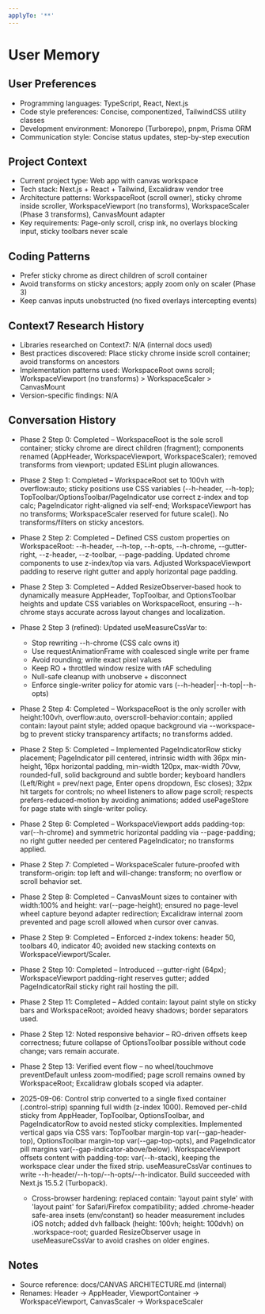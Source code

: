 ```yaml
---
applyTo: '**'
---
```


# User Memory

## User Preferences
- Programming languages: TypeScript, React, Next.js
- Code style preferences: Concise, componentized, TailwindCSS utility classes
- Development environment: Monorepo (Turborepo), pnpm, Prisma ORM
- Communication style: Concise status updates, step-by-step execution

## Project Context
- Current project type: Web app with canvas workspace
- Tech stack: Next.js + React + Tailwind, Excalidraw vendor tree
- Architecture patterns: WorkspaceRoot (scroll owner), sticky chrome inside scroller, WorkspaceViewport (no transforms), WorkspaceScaler (Phase 3 transforms), CanvasMount adapter
- Key requirements: Page-only scroll, crisp ink, no overlays blocking input, sticky toolbars never scale

## Coding Patterns
- Prefer sticky chrome as direct children of scroll container
- Avoid transforms on sticky ancestors; apply zoom only on scaler (Phase 3)
- Keep canvas inputs unobstructed (no fixed overlays intercepting events)

## Context7 Research History
- Libraries researched on Context7: N/A (internal docs used)
- Best practices discovered: Place sticky chrome inside scroll container; avoid transforms on ancestors
- Implementation patterns used: WorkspaceRoot owns scroll; WorkspaceViewport (no transforms) > WorkspaceScaler > CanvasMount
- Version-specific findings: N/A

## Conversation History
- Phase 2 Step 0: Completed – WorkspaceRoot is the sole scroll container; sticky chrome are direct children (fragment); components renamed (AppHeader, WorkspaceViewport, WorkspaceScaler); removed transforms from viewport; updated ESLint plugin allowances.
- Phase 2 Step 1: Completed – WorkspaceRoot set to 100vh with overflow:auto; sticky positions use CSS variables (--h-header, --h-top); TopToolbar/OptionsToolbar/PageIndicator use correct z-index and top calc; PageIndicator right-aligned via self-end; WorkspaceViewport has no transforms; WorkspaceScaler reserved for future scale(). No transforms/filters on sticky ancestors.
- Phase 2 Step 2: Completed – Defined CSS custom properties on WorkspaceRoot: --h-header, --h-top, --h-opts, --h-chrome, --gutter-right, --z-header, --z-toolbar, --page-padding. Updated chrome components to use z-index/top via vars. Adjusted WorkspaceViewport padding to reserve right gutter and apply horizontal page padding.
- Phase 2 Step 3: Completed – Added ResizeObserver-based hook to dynamically measure AppHeader, TopToolbar, and OptionsToolbar heights and update CSS variables on WorkspaceRoot, ensuring --h-chrome stays accurate across layout changes and localization.
- Phase 2 Step 3 (refined): Updated useMeasureCssVar to:
  - Stop rewriting --h-chrome (CSS calc owns it)
  - Use requestAnimationFrame with coalesced single write per frame
  - Avoid rounding; write exact pixel values
  - Keep RO + throttled window resize with rAF scheduling
  - Null-safe cleanup with unobserve + disconnect
  - Enforce single-writer policy for atomic vars (--h-header|--h-top|--h-opts)
- Phase 2 Step 4: Completed – WorkspaceRoot is the only scroller with height:100vh, overflow:auto, overscroll-behavior:contain; applied contain: layout paint style; added opaque background via --workspace-bg to prevent sticky transparency artifacts; no transforms added.
- Phase 2 Step 5: Completed – Implemented PageIndicatorRow sticky placement; PageIndicator pill centered, intrinsic width with 36px min-height, 16px horizontal padding, min-width 120px, max-width 70vw, rounded-full, solid background and subtle border; keyboard handlers (Left/Right = prev/next page, Enter opens dropdown, Esc closes); 32px hit targets for controls; no wheel listeners to allow page scroll; respects prefers-reduced-motion by avoiding animations; added usePageStore for page state with single-writer policy.
- Phase 2 Step 6: Completed – WorkspaceViewport adds padding-top: var(--h-chrome) and symmetric horizontal padding via --page-padding; no right gutter needed per centered PageIndicator; no transforms applied.
- Phase 2 Step 7: Completed – WorkspaceScaler future-proofed with transform-origin: top left and will-change: transform; no overflow or scroll behavior set.
- Phase 2 Step 8: Completed – CanvasMount sizes to container with width:100% and height: var(--page-height); ensured no page-level wheel capture beyond adapter redirection; Excalidraw internal zoom prevented and page scroll allowed when cursor over canvas.
- Phase 2 Step 9: Completed – Enforced z-index tokens: header 50, toolbars 40, indicator 40; avoided new stacking contexts on WorkspaceViewport/Scaler.
- Phase 2 Step 10: Completed – Introduced --gutter-right (64px); WorkspaceViewport padding-right reserves gutter; added PageIndicatorRail sticky right rail hosting the pill.
- Phase 2 Step 11: Completed – Added contain: layout paint style on sticky bars and WorkspaceRoot; avoided heavy shadows; border separators used.
- Phase 2 Step 12: Noted responsive behavior – RO-driven offsets keep correctness; future collapse of OptionsToolbar possible without code change; vars remain accurate.
- Phase 2 Step 13: Verified event flow – no wheel/touchmove preventDefault unless zoom-modified; page scroll remains owned by WorkspaceRoot; Excalidraw globals scoped via adapter.

 - 2025-09-06: Control strip converted to a single fixed container (.control-strip) spanning full width (z-index 1000). Removed per-child sticky from AppHeader, TopToolbar, OptionsToolbar, and PageIndicatorRow to avoid nested sticky complexities. Implemented vertical gaps via CSS vars: TopToolbar margin-top var(--gap-header-top), OptionsToolbar margin-top var(--gap-top-opts), and PageIndicator pill margins var(--gap-indicator-above/below). WorkspaceViewport offsets content with padding-top: var(--h-stack), keeping the workspace clear under the fixed strip. useMeasureCssVar continues to write --h-header/--h-top/--h-opts/--h-indicator. Build succeeded with Next.js 15.5.2 (Turbopack).
   - Cross-browser hardening: replaced contain: 'layout paint style' with 'layout paint' for Safari/Firefox compatibility; added .chrome-header safe-area insets (env/constant) so header measurement includes iOS notch; added dvh fallback (height: 100vh; height: 100dvh) on .workspace-root; guarded ResizeObserver usage in useMeasureCssVar to avoid crashes on older engines.

## Notes
- Source reference: docs/CANVAS ARCHITECTURE.md (internal)
- Renames: Header -> AppHeader, ViewportContainer -> WorkspaceViewport, CanvasScaler -> WorkspaceScaler

